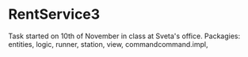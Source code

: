 # RentService3
Task started on 10th of November in class at Sveta's office. Packagies: entities, logic, runner, station, view, commandcommand.impl, 

